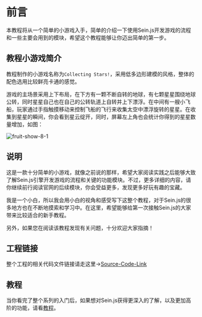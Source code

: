 # 前言

本教程将从一个简单的小游戏入手，简单的介绍一下使用Sein.js开发游戏的流程和一些主要会用到的模块，希望这个教程能够让你迈出简单的第一步。

## 教程小游戏简介

教程制作的小游戏名称为``Collecting Stars!``，采用低多边形建模的风格，整体的配色选用比较鲜亮卡通的感觉。

游戏的主场景采用上下布局，在下方有一颗不断自转的地球，有七颗星星围绕地球公转，同时星星自己也在自己的公转轨道上自转并上下漂浮。在中间有一艘小飞船，玩家通过手指触摸移动来控制飞船的飞行来收集太空中漂浮旋转的星星。在收集到星星的瞬间，你会看到星云绽开，同时，屏幕左上角也会统计你得到的星星数量增加，如图：

![fruit-show-8-1](/assets/tutorials/developer/img/chapter8-0.gif)

## 说明

这是一款十分简单的小游戏，就像之前说的那样，希望大家阅读实践之后能够大致了解Sein.js引擎开发游戏的流程和关键的功能模块。不过，更多详细的内容，请你继续前行阅读官网的后续模块，你会受益更多，发现更多好玩有趣的宝藏。

我是一个小白，所以我会用小白的视角和感受写下这整个教程，对于Sein.js的很多地方也在不断地摸索和学习中。在这里，希望能够给第一次接触Sein.js的大家带来比较适合的新手教程。

另外，如果您在阅读该教程发现有关问题，十分欢迎大家指摘！

## 工程链接

整个工程的相关代码文件链接请走这里->[Source-Code-Link](https://github.com/hiloteam/seinjs-tutorial-develeper)

## 教程

当你看完了整个系列的入门后，如果想对Sein.js获得更深入的了解，以及更加高阶的功能，请看[教程](../../guide)。
